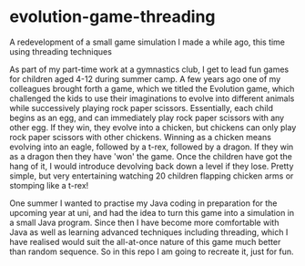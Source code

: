 # evolution-game-threading
A redevelopment of a small game simulation I made a while ago, this time using threading techniques

As part of my part-time work at a gymnastics club, I get to lead fun games for children aged 4-12 during summer camp. A few years ago one of my colleagues brought forth a game, which we titled the Evolution game, which challenged the kids to use their imaginations to evolve into different animals while successively playing rock paper scissors. Essentially, each child begins as an egg, and can immediately play rock paper scissors with any other egg. If they win, they evolve into a chicken, but chickens can only play rock paper scissors with other chickens. Winning as a chicken means evolving into an eagle, followed by a t-rex, followed by a dragon. If they win as a dragon then they have 'won' the game. Once the children have got the hang of it, I would introduce devolving back down a level if they lose. Pretty simple, but very entertaining watching 20 children flapping chicken arms or stomping like a t-rex!

One summer I wanted to practise my Java coding in preparation for the upcoming year at uni, and had the idea to turn this game into a simulation in a small Java program. Since then I have become more comfortable with Java as well as learning advanced techniques including threading, which I have realised would suit the all-at-once nature of this game much better than random sequence. So in this repo I am going to recreate it, just for fun.

